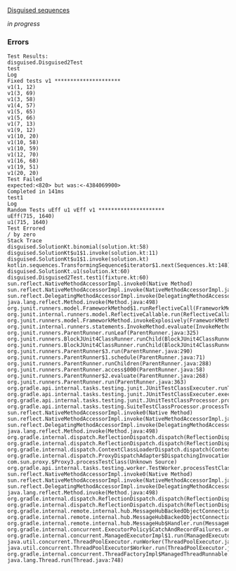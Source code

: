 [Disguised sequences](https://www.codewars.com/kata/56fe17fcc25bf3e19a000292/train/kotlin)

*in progress*

### Errors

    Test Results:
    disguised.Disguised2Test
    test
    Log
    Fixed tests v1 *********************
    v1(1, 12)
    v1(3, 69)
    v1(3, 58)
    v1(4, 57)
    v1(5, 65)
    v1(5, 66)
    v1(7, 13)
    v1(9, 12)
    v1(10, 20)
    v1(10, 58)
    v1(10, 59)
    v1(12, 70)
    v1(16, 68)
    v1(19, 51)
    v1(20, 20)
    Test Failed
    expected:<820> but was:<-4384069900>
    Completed in 141ms
    test1
    Log
    Random Tests uEff u1 vEff v1 *********************
    uEff(715, 1640)
    u1(715, 1640)
    Test Errored
    / by zero
    Stack Trace
    disguised.SolutionKt.binomial(solution.kt:58)
    disguised.SolutionKt$u1$1.invoke(solution.kt:11)
    disguised.SolutionKt$u1$1.invoke(solution.kt)
    kotlin.sequences.TransformingSequence$iterator$1.next(Sequences.kt:148)
    disguised.SolutionKt.u1(solution.kt:60)
    disguised.Disguised2Test.test1(fixture.kt:60)
    sun.reflect.NativeMethodAccessorImpl.invoke0(Native Method)
    sun.reflect.NativeMethodAccessorImpl.invoke(NativeMethodAccessorImpl.java:62)
    sun.reflect.DelegatingMethodAccessorImpl.invoke(DelegatingMethodAccessorImpl.java:43)
    java.lang.reflect.Method.invoke(Method.java:498)
    org.junit.runners.model.FrameworkMethod$1.runReflectiveCall(FrameworkMethod.java:50)
    org.junit.internal.runners.model.ReflectiveCallable.run(ReflectiveCallable.java:12)
    org.junit.runners.model.FrameworkMethod.invokeExplosively(FrameworkMethod.java:47)
    org.junit.internal.runners.statements.InvokeMethod.evaluate(InvokeMethod.java:17)
    org.junit.runners.ParentRunner.runLeaf(ParentRunner.java:325)
    org.junit.runners.BlockJUnit4ClassRunner.runChild(BlockJUnit4ClassRunner.java:78)
    org.junit.runners.BlockJUnit4ClassRunner.runChild(BlockJUnit4ClassRunner.java:57)
    org.junit.runners.ParentRunner$3.run(ParentRunner.java:290)
    org.junit.runners.ParentRunner$1.schedule(ParentRunner.java:71)
    org.junit.runners.ParentRunner.runChildren(ParentRunner.java:288)
    org.junit.runners.ParentRunner.access$000(ParentRunner.java:58)
    org.junit.runners.ParentRunner$2.evaluate(ParentRunner.java:268)
    org.junit.runners.ParentRunner.run(ParentRunner.java:363)
    org.gradle.api.internal.tasks.testing.junit.JUnitTestClassExecuter.runTestClass(JUnitTestClassExecuter.java:114)
    org.gradle.api.internal.tasks.testing.junit.JUnitTestClassExecuter.execute(JUnitTestClassExecuter.java:57)
    org.gradle.api.internal.tasks.testing.junit.JUnitTestClassProcessor.processTestClass(JUnitTestClassProcessor.java:66)
    org.gradle.api.internal.tasks.testing.SuiteTestClassProcessor.processTestClass(SuiteTestClassProcessor.java:51)
    sun.reflect.NativeMethodAccessorImpl.invoke0(Native Method)
    sun.reflect.NativeMethodAccessorImpl.invoke(NativeMethodAccessorImpl.java:62)
    sun.reflect.DelegatingMethodAccessorImpl.invoke(DelegatingMethodAccessorImpl.java:43)
    java.lang.reflect.Method.invoke(Method.java:498)
    org.gradle.internal.dispatch.ReflectionDispatch.dispatch(ReflectionDispatch.java:35)
    org.gradle.internal.dispatch.ReflectionDispatch.dispatch(ReflectionDispatch.java:24)
    org.gradle.internal.dispatch.ContextClassLoaderDispatch.dispatch(ContextClassLoaderDispatch.java:32)
    org.gradle.internal.dispatch.ProxyDispatchAdapter$DispatchingInvocationHandler.invoke(ProxyDispatchAdapter.java:93)
    com.sun.proxy.$Proxy3.processTestClass(Unknown Source)
    org.gradle.api.internal.tasks.testing.worker.TestWorker.processTestClass(TestWorker.java:109)
    sun.reflect.NativeMethodAccessorImpl.invoke0(Native Method)
    sun.reflect.NativeMethodAccessorImpl.invoke(NativeMethodAccessorImpl.java:62)
    sun.reflect.DelegatingMethodAccessorImpl.invoke(DelegatingMethodAccessorImpl.java:43)
    java.lang.reflect.Method.invoke(Method.java:498)
    org.gradle.internal.dispatch.ReflectionDispatch.dispatch(ReflectionDispatch.java:35)
    org.gradle.internal.dispatch.ReflectionDispatch.dispatch(ReflectionDispatch.java:24)
    org.gradle.internal.remote.internal.hub.MessageHubBackedObjectConnection$DispatchWrapper.dispatch(MessageHubBackedObjectConnection.java:146)
    org.gradle.internal.remote.internal.hub.MessageHubBackedObjectConnection$DispatchWrapper.dispatch(MessageHubBackedObjectConnection.java:128)
    org.gradle.internal.remote.internal.hub.MessageHub$Handler.run(MessageHub.java:404)
    org.gradle.internal.concurrent.ExecutorPolicy$CatchAndRecordFailures.onExecute(ExecutorPolicy.java:63)
    org.gradle.internal.concurrent.ManagedExecutorImpl$1.run(ManagedExecutorImpl.java:46)
    java.util.concurrent.ThreadPoolExecutor.runWorker(ThreadPoolExecutor.java:1149)
    java.util.concurrent.ThreadPoolExecutor$Worker.run(ThreadPoolExecutor.java:624)
    org.gradle.internal.concurrent.ThreadFactoryImpl$ManagedThreadRunnable.run(ThreadFactoryImpl.java:55)
    java.lang.Thread.run(Thread.java:748)